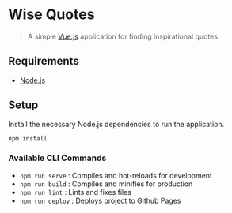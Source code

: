 Wise Quotes
===

> A simple [Vue.js](https://vuejs.org/) application for finding inspirational quotes. 

## Requirements

- [Node.js](https://nodejs.org/)

## Setup

Install the necessary Node.js dependencies to run the application.
```
npm install
```

### Available CLI Commands

- `npm run serve` : Compiles and hot-reloads for development
- `npm run build` : Compiles and minifies for production
- `npm run lint` : Lints and fixes files
- `npm run deploy` : Deploys project to Github Pages
